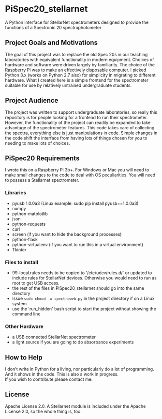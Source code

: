 # PiSpec20_stellarnet
A Python interface for StellarNet spectrometers designed to provide the functions of a Spectronic 20 spectrophotometer
## Project Goals and Motivations  
The goal of this project was to replace the old Spec 20s in our teaching laboratories with equivalent functionality in 
modern equipment.  Choices of hardware and software were driven largely by familiarity.  The choice of the Raspberry Pi was 
to make an effectively disposable computer.  I picked Python 3.x (works on Python 2.7 also) for simplicity in migrating to different hardware.  What I created here is a simple frontend for the spectrometer suitable for use by relatively untrained undergraduate students.
## Project Audience  
The project was written to support undergraduate laboratories, so really this repository is for people looking for a frontend 
to run their spectrometer.  However, the functionality of the project can readily be expanded to take advantage of the 
spectrometer features.  This code takes care of collecting the spectra, everything else is just manipulations in code.  Simple changes in the code shift the interface from having lots of things chosen for you to needing to make lots of choices.
## PiSpec20 Requirements  
I wrote this on a Raspberry Pi 3b+.  For Windows or Mac you will need to make small changes to the code to deal with OS peculiarities.  You will need to possess a Stellarnet spectrometer.
### Libraries  
- pyusb 1.0.0a3  (Linux example:  sudo pip install pyusb==1.0.0a3)
- numpy  
- python-matplotlib  
- json  
- python-requests  
- curl
- screen (if you want to hide the background processes)
- python-flask  
- python-virtualenv  (if you want to run this in a virtual environment)
- Tkinter  
### Files to install
- 99-local.rules  needs to be copied to '/etc/udev/rules.d/' or updated to include rules for StellarNet devices.  Otherwise 
you would need to run as root to get USB access.
- the rest of the files in PiSpec20_stellarnet should go into the same directory
- Issue `sudo chmod -x spectroweb.py` in the project directory if on a Linux system 
- use the 'run_hidden' bash script to start the project without showing the command line
### Other Hardware  
- a USB connected StellarNet spectrometer  
- a light source if you are going to do absorbance experiments
## How to Help  
I don't write in Python for a living, nor particularly do a lot of programming.  And it shows in the code.  This is 
also a work in progress.  
If you wish to contribute please contact me.
## License  
Apache License 2.0.  A Stellarnet module is included under the Apache License 2.0, so the whole thing is, too.
